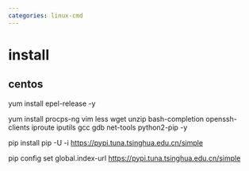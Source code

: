```yaml
---
categories: linux-cmd
---
```


# install

## centos
yum install epel-release -y

yum install procps-ng vim less wget unzip bash-completion openssh-clients iproute iputils gcc gdb net-tools python2-pip -y

pip install pip -U -i https://pypi.tuna.tsinghua.edu.cn/simple

pip config set global.index-url https://pypi.tuna.tsinghua.edu.cn/simple
